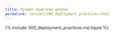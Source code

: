 ```yaml
---
title: Лучшие практики деплоя
permalink: laravel/300_deployment_practices.html
---
```


{% include 300_deployment_practices.md.liquid %}
